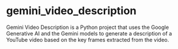 # gemini_video_description
Gemini Video Description is a Python project that uses the Google Generative AI and the Gemini models to generate a description of a YouTube video based on the key frames extracted from the video.

